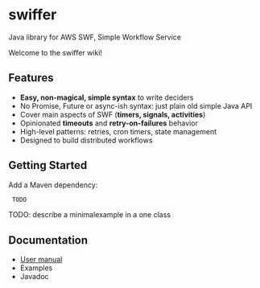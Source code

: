 # swiffer
Java library for AWS SWF, Simple Workflow Service

Welcome to the swiffer wiki!

## Features

* **Easy, non-magical, simple syntax** to write deciders
* No Promise, Future or async-ish syntax: just plain old simple Java API
* Cover main aspects of SWF (**timers, signals, activities**)
* Opinionated **timeouts** and **retry-on-failures** behavior
* High-level patterns: retries, cron timers, state management
* Designed to build distributed workflows

## Getting Started

Add a Maven dependency: 

```xml
 TODO
```

TODO: describe a minimalexample in a one class

## Documentation

- [User manual ](https://github.com/solambda/swiffer/wiki)
- Examples
- Javadoc

